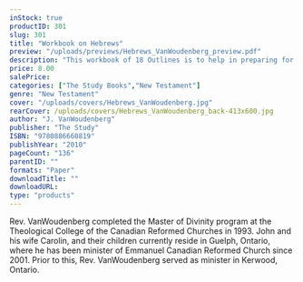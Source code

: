 ```yaml
---
inStock: true
productID: 301
slug: 301
title: "Workbook on Hebrews"
preview: "/uploads/previews/Hebrews_VanWoudenberg_preview.pdf"
description: "This workbook of 18 Outlines is to help in preparing for and participating in Bible study. It is comprised of questions that look at what the text of Hebrews says and how it should function in our lives."
price: 8.00
salePrice: 
categories: ["The Study Books","New Testament"]
genre: "New Testament"
cover: "/uploads/covers/Hebrews_VanWoudenberg.jpg"
rearCover: /uploads/covers/Hebrews_VanWoudenberg_back-413x600.jpg
author: "J. VanWoudenberg"
publisher: "The Study"
ISBN: "9780886660819"
publishYear: "2010"
pageCount: "136"
parentID: ""
formats: "Paper"
downloadTitle: ""
downloadURL: 
type: "products"
---
```

Rev. VanWoudenberg completed the Master of Divinity program at the Theological College of the Canadian Reformed Churches in 1993. John and his wife Carolin, and their children currently reside in Guelph, Ontario, where he has been minister of Emmanuel Canadian Reformed Church since 2001. Prior to this, Rev. VanWoudenberg served as minister in Kerwood, Ontario.